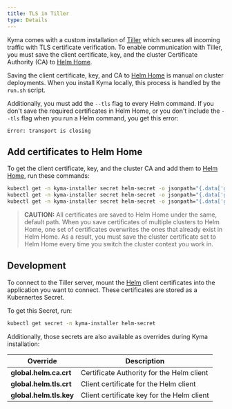 ```yaml
---
title: TLS in Tiller
type: Details
---
```


Kyma comes with a custom installation of [Tiller](https://v2.helm.sh/docs/glossary/#tiller) which secures all incoming traffic with TLS certificate verification. To enable communication with Tiller, you must save the client certificate, key, and the cluster Certificate Authority (CA) to [Helm Home](https://v2.helm.sh/docs/glossary/#helm-home-helm-home).

Saving the client certificate, key, and CA to [Helm Home](https://v2.helm.sh/docs/glossary/#helm-home-helm-home) is manual on cluster deployments. When you install Kyma locally, this process is handled by the `run.sh` script.

Additionally, you must add the `--tls` flag to every Helm command.
If you don't save the required certificates in Helm Home, or you don't include the `--tls` flag when you run a Helm command, you get this error:
```
Error: transport is closing
```

## Add certificates to Helm Home

To get the client certificate, key, and the cluster CA and add them to [Helm Home](https://v2.helm.sh/docs/glossary/#helm-home-helm-home), run these commands:
  ```bash
  kubectl get -n kyma-installer secret helm-secret -o jsonpath="{.data['global\.helm\.ca\.crt']}" | base64 --decode > "$(helm home)/ca.pem";
  kubectl get -n kyma-installer secret helm-secret -o jsonpath="{.data['global\.helm\.tls\.crt']}" | base64 --decode > "$(helm home)/cert.pem";
  kubectl get -n kyma-installer secret helm-secret -o jsonpath="{.data['global\.helm\.tls\.key']}" | base64 --decode > "$(helm home)/key.pem";
  ```

> **CAUTION:** All certificates are saved to Helm Home under the same, default path. When you save certificates of multiple clusters to Helm Home, one set of certificates overwrites the ones that already exist in Helm Home. As a result, you must save the cluster certificate set to Helm Home every time you switch the cluster context you work in.

## Development

To connect to the Tiller server, mount the [Helm](https://helm.sh/) client certificates into the application you want to connect. These certificates are stored as a Kubernertes Secret.

To get this Secret, run:
  ```bash
  kubectl get secret -n kyma-installer helm-secret
  ```

Additionally, those secrets are also available as overrides during Kyma installation:

| Override | Description |
| --- | --- |
| **global.helm.ca.crt** | Certificate Authority for the Helm client |
| **global.helm.tls.crt** | Client certificate for the Helm client |
| **global.helm.tls.key** | Client certificate key for the Helm client |
